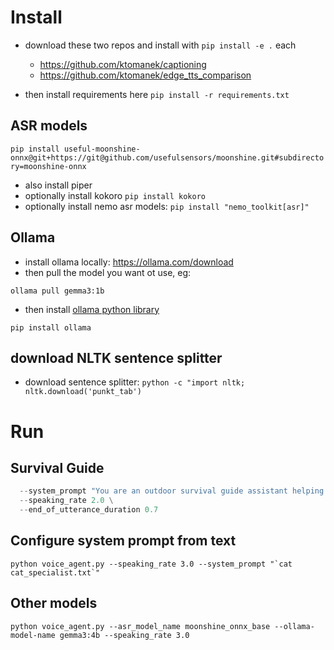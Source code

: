 # Install

* download these two repos and install with ```pip install -e .``` each
   * https://github.com/ktomanek/captioning
   * https://github.com/ktomanek/edge_tts_comparison

* then install requirements here
```pip install -r requirements.txt```

## ASR models

```pip install useful-moonshine-onnx@git+https://git@github.com/usefulsensors/moonshine.git#subdirectory=moonshine-onnx```

* also install piper
* optionally install kokoro ```pip install kokoro```
* optionally install nemo asr models: ```pip install "nemo_toolkit[asr]"```

## Ollama

* install ollama locally: https://ollama.com/download
* then pull the model you want ot use, eg: 

```ollama pull gemma3:1b```

* then install [ollama python library](https://github.com/ollama/ollama-python) 

```pip install ollama```

## download NLTK sentence splitter

* download sentence splitter: ```python -c "import nltk; nltk.download('punkt_tab')```

# Run

## Survival Guide

```python voice_agent.py \
  --system_prompt "You are an outdoor survival guide assistant helping users, who have no internet access, no phone access, and are far from civilization to deal with challenges they experience in the outdoors. Please give helpful advice, but be VERY brief. Only give details when asked." \
  --speaking_rate 2.0 \
  --end_of_utterance_duration 0.7
  ```

## Configure system prompt from text

```python voice_agent.py --speaking_rate 3.0 --system_prompt "`cat cat_specialist.txt`" ```

## Other models

```python voice_agent.py --asr_model_name moonshine_onnx_base --ollama-model-name gemma3:4b --speaking_rate 3.0```
